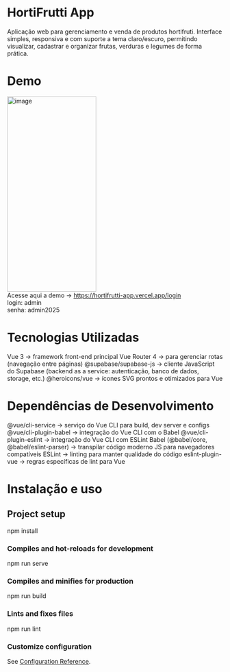 # HortiFrutti App

Aplicação web para gerenciamento e venda de produtos hortifruti.
Interface simples, responsiva e com suporte a tema claro/escuro, permitindo visualizar, cadastrar e organizar frutas, verduras e legumes de forma prática.

# Demo
<img width="208" height="456" alt="image" src="https://github.com/user-attachments/assets/7288cced-a24a-4a9f-80b5-54993545a6f6" /> <br>
Acesse aqui a demo -> https://hortifrutti-app.vercel.app/login <br>
login: admin <br>
senha: admin2025


# Tecnologias Utilizadas

Vue 3
 → framework front-end principal
Vue Router 4
 → para gerenciar rotas (navegação entre páginas)
@supabase/supabase-js
 → cliente JavaScript do Supabase (backend as a service: autenticação, banco de dados, storage, etc.)
@heroicons/vue
 → ícones SVG prontos e otimizados para Vue

 # Dependências de Desenvolvimento 

 @vue/cli-service
 → serviço do Vue CLI para build, dev server e configs
@vue/cli-plugin-babel
 → integração do Vue CLI com o Babel
@vue/cli-plugin-eslint
 → integração do Vue CLI com ESLint
Babel
 (@babel/core, @babel/eslint-parser) → transpilar código moderno JS para navegadores compatíveis
ESLint
 → linting para manter qualidade do código
eslint-plugin-vue
 → regras específicas de lint para Vue

 # Instalação e uso 

## Project setup
npm install

### Compiles and hot-reloads for development
npm run serve

### Compiles and minifies for production
npm run build

### Lints and fixes files
npm run lint

### Customize configuration
See [Configuration Reference](https://cli.vuejs.org/config/).
